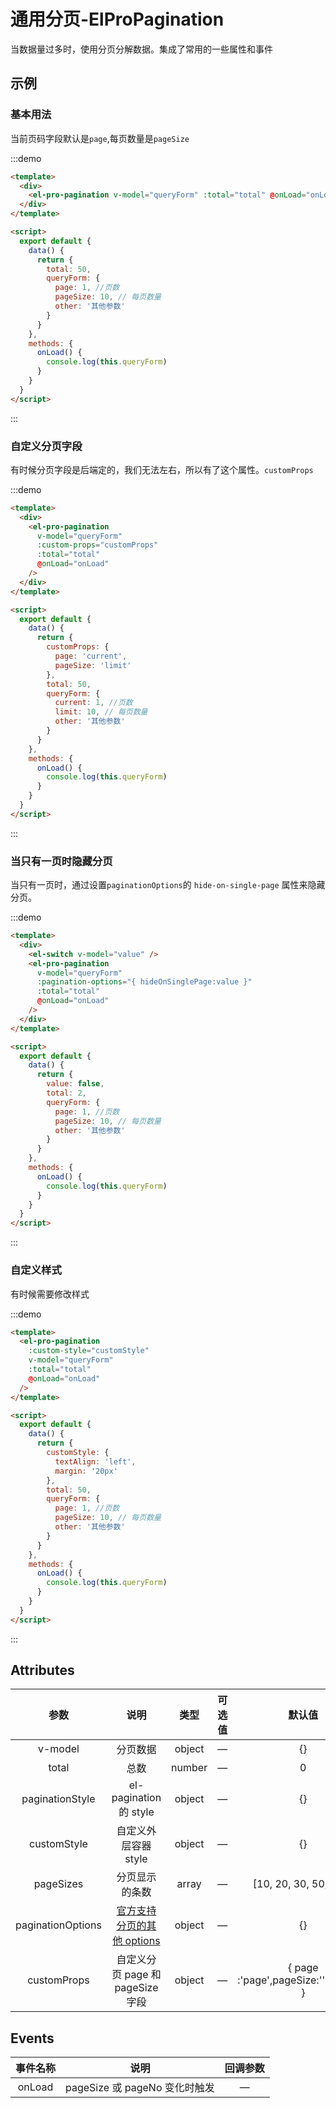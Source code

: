 # 通用分页-ElProPagination

当数据量过多时，使用分页分解数据。集成了常用的一些属性和事件

## 示例

### 基本用法

当前页码字段默认是`page`,每页数量是`pageSize`

:::demo

```html
<template>
  <div>
    <el-pro-pagination v-model="queryForm" :total="total" @onLoad="onLoad" />
  </div>
</template>

<script>
  export default {
    data() {
      return {
        total: 50,
        queryForm: {
          page: 1, //页数
          pageSize: 10, // 每页数量
          other: '其他参数'
        }
      }
    },
    methods: {
      onLoad() {
        console.log(this.queryForm)
      }
    }
  }
</script>
```

:::

### 自定义分页字段

有时候分页字段是后端定的，我们无法左右，所以有了这个属性。`customProps`

:::demo

```html
<template>
  <div>
    <el-pro-pagination
      v-model="queryForm"
      :custom-props="customProps"
      :total="total"
      @onLoad="onLoad"
    />
  </div>
</template>

<script>
  export default {
    data() {
      return {
        customProps: {
          page: 'current',
          pageSize: 'limit'
        },
        total: 50,
        queryForm: {
          current: 1, //页数
          limit: 10, // 每页数量
          other: '其他参数'
        }
      }
    },
    methods: {
      onLoad() {
        console.log(this.queryForm)
      }
    }
  }
</script>
```

:::

### 当只有一页时隐藏分页

当只有一页时，通过设置`paginationOptions`的 `hide-on-single-page` 属性来隐藏分页。

:::demo

```html
<template>
  <div>
    <el-switch v-model="value" />
    <el-pro-pagination
      v-model="queryForm"
      :pagination-options="{ hideOnSinglePage:value }"
      :total="total"
      @onLoad="onLoad"
    />
  </div>
</template>

<script>
  export default {
    data() {
      return {
        value: false,
        total: 2,
        queryForm: {
          page: 1, //页数
          pageSize: 10, // 每页数量
          other: '其他参数'
        }
      }
    },
    methods: {
      onLoad() {
        console.log(this.queryForm)
      }
    }
  }
</script>
```

:::

### 自定义样式

有时候需要修改样式

:::demo

```html
<template>
  <el-pro-pagination
    :custom-style="customStyle"
    v-model="queryForm"
    :total="total"
    @onLoad="onLoad"
  />
</template>

<script>
  export default {
    data() {
      return {
        customStyle: {
          textAlign: 'left',
          margin: '20px'
        },
        total: 50,
        queryForm: {
          page: 1, //页数
          pageSize: 10, // 每页数量
          other: '其他参数'
        }
      }
    },
    methods: {
      onLoad() {
        console.log(this.queryForm)
      }
    }
  }
</script>
```

:::

## Attributes

| 参数 | 说明 | 类型 | 可选值 | 默认值 |
| :-: | :-: | :-: | :-: | :-: |
| v-model | 分页数据 | object | — | {} |
| total | 总数 | number | — | 0 |
| paginationStyle | el-pagination 的 style | object | — | {} |
| customStyle | 自定义外层容器 style | object | — | {} |
| pageSizes | 分页显示的条数 | array | — | [10, 20, 30, 50, 100] |
| paginationOptions | [官方支持分页的其他 options](https://element.eleme.cn/#/zh-CN/component/pagination) | object | — | {} |
| customProps | 自定义分页 page 和 pageSize 字段 | object | — | { page :'page',pageSize:''pageSize } |

## Events

| 事件名称 |             说明              | 回调参数 |
| :------: | :---------------------------: | :------: |
|  onLoad  | pageSize 或 pageNo 变化时触发 |    —     |
